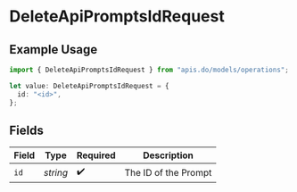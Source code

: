 # DeleteApiPromptsIdRequest

## Example Usage

```typescript
import { DeleteApiPromptsIdRequest } from "apis.do/models/operations";

let value: DeleteApiPromptsIdRequest = {
  id: "<id>",
};
```

## Fields

| Field                | Type                 | Required             | Description          |
| -------------------- | -------------------- | -------------------- | -------------------- |
| `id`                 | *string*             | :heavy_check_mark:   | The ID of the Prompt |